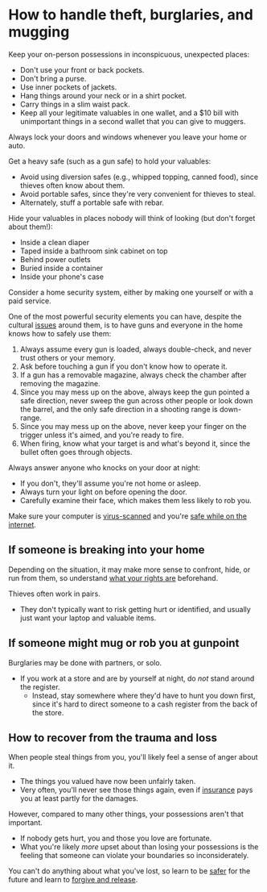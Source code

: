 
# How to handle theft, burglaries, and mugging

Keep your on-person possessions in inconspicuous, unexpected places:

- Don't use your front or back pockets.
- Don't bring a purse.
- Use inner pockets of jackets.
- Hang things around your neck or in a shirt pocket.
- Carry things in a slim waist pack.
- Keep all your legitimate valuables in one wallet, and a $10 bill with unimportant things in a second wallet that you can give to muggers.

Always lock your doors and windows whenever you leave your home or auto.

Get a heavy safe (such as a gun safe) to hold your valuables:

- Avoid using diversion safes (e.g., whipped topping, canned food), since thieves often know about them.
- Avoid portable safes, since they're very convenient for thieves to steal.
- Alternately, stuff a portable safe with rebar.

Hide your valuables in places nobody will think of looking (but don't forget about them!):

- Inside a clean diaper
- Taped inside a bathroom sink cabinet on top
- Behind power outlets
- Buried inside a container
- Inside your phone's case

Consider a home security system, either by making one yourself or with a paid service.

One of the most powerful security elements you can have, despite the cultural [issues](people-conflicts.md) around them, is to have guns and everyone in the home knows how to safely use them:

1. Always assume every gun is loaded, always double-check, and never trust others or your memory.
2. Ask before touching a gun if you don't know how to operate it.
3. If a gun has a removable magazine, always check the chamber after removing the magazine.
4. Since you may mess up on the above, always keep the gun pointed a safe direction, never sweep the gun across other people or look down the barrel, and the only safe direction in a shooting range is down-range.
5. Since you may mess up on the above, never keep your finger on the trigger unless it's aimed, and you're ready to fire.
6. When firing, know what your target is and what's beyond it, since the bullet often goes through objects.

Always answer anyone who knocks on your door at night:

- If you don't, they'll assume you're not home or asleep.
- Always turn your light on before opening the door.
- Carefully examine their face, which makes them less likely to rob you.

Make sure your computer is [virus-scanned](computers-cysec.md) and you're [safe while on the internet](safety-security.md).

## If someone is breaking into your home

Depending on the situation, it may make more sense to confront, hide, or run from them, so understand [what your rights are](legal-safety.md) beforehand.

Thieves often work in pairs.

- They don't typically want to risk getting hurt or identified, and usually just want your laptop and valuable items.

## If someone might mug or rob you at gunpoint

Burglaries may be done with partners, or solo.

- If you work at a store and are by yourself at night, do *not* stand around the register.
  - Instead, stay somewhere where they'd have to hunt you down first, since it's hard to direct someone to a cash register from the back of the store.

## How to recover from the trauma and loss

When people steal things from you, you'll likely feel a sense of anger about it.

- The things you valued have now been unfairly taken.
- Very often, you'll never see those things again, even if [insurance](insurance.md) pays you at least partly for the damages.

However, compared to many other things, your possessions aren't that important.

- If nobody gets hurt, you and those you love are fortunate.
- What you're likely *more* upset about than losing your possessions is the feeling that someone can violate your boundaries so inconsiderately.

You can't do anything about what you've lost, so learn to be [safer](safety-security.md) for the future and learn to [forgive and release](happiness-stress.md).
